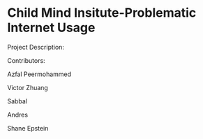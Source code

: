 # Child Mind Insitute-Problematic Internet Usage

Project Description: 

Contributors:

Azfal Peermohammed

Victor Zhuang 

Sabbal 

Andres

Shane Epstein
